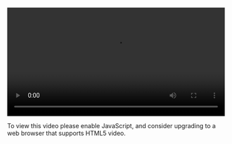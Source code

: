 <video controls="" style="width: 100%; display: block;"><source src="http://o86bpj665.bkt.clouddn.com/ride-cli-monster/4-1-overview.mp4" type="video/mp4"><p>To view this video please enable JavaScript, and consider upgrading to a web browser that supports HTML5 video.</p></video>
